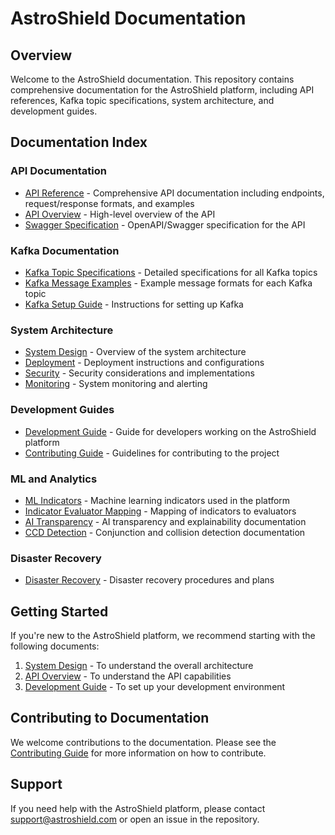 # AstroShield Documentation

## Overview

Welcome to the AstroShield documentation. This repository contains comprehensive documentation for the AstroShield platform, including API references, Kafka topic specifications, system architecture, and development guides.

## Documentation Index

### API Documentation

- [API Reference](api_reference.md) - Comprehensive API documentation including endpoints, request/response formats, and examples
- [API Overview](api.md) - High-level overview of the API
- [Swagger Specification](../swagger.yml) - OpenAPI/Swagger specification for the API

### Kafka Documentation

- [Kafka Topic Specifications](kafka_topics.md) - Detailed specifications for all Kafka topics
- [Kafka Message Examples](kafka_message_examples.md) - Example message formats for each Kafka topic
- [Kafka Setup Guide](KAFKA_SETUP.md) - Instructions for setting up Kafka

### System Architecture

- [System Design](system_design.md) - Overview of the system architecture
- [Deployment](deployment.md) - Deployment instructions and configurations
- [Security](security.md) - Security considerations and implementations
- [Monitoring](monitoring.md) - System monitoring and alerting

### Development Guides

- [Development Guide](development.md) - Guide for developers working on the AstroShield platform
- [Contributing Guide](../CONTRIBUTING.md) - Guidelines for contributing to the project

### ML and Analytics

- [ML Indicators](ml_indicators.md) - Machine learning indicators used in the platform
- [Indicator Evaluator Mapping](indicator_evaluator_mapping.md) - Mapping of indicators to evaluators
- [AI Transparency](ai_transparency.md) - AI transparency and explainability documentation
- [CCD Detection](ccd_detection.md) - Conjunction and collision detection documentation

### Disaster Recovery

- [Disaster Recovery](disaster-recovery.md) - Disaster recovery procedures and plans

## Getting Started

If you're new to the AstroShield platform, we recommend starting with the following documents:

1. [System Design](system_design.md) - To understand the overall architecture
2. [API Overview](api.md) - To understand the API capabilities
3. [Development Guide](development.md) - To set up your development environment

## Contributing to Documentation

We welcome contributions to the documentation. Please see the [Contributing Guide](../CONTRIBUTING.md) for more information on how to contribute.

## Support

If you need help with the AstroShield platform, please contact support@astroshield.com or open an issue in the repository. 